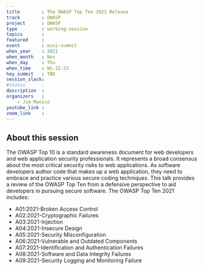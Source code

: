 ```yaml
---
title        : The OWASP Top Ten 2021 Release
track        : OWASP
project      : OWASP
type         : working-session
topics       :
featured     :
event        : mini-summit
when_year    : 2021
when_month   : Nov
when_day     : Thu
when_time    : WS-22-23
hey_summit   : TBD
session_slack: 
#status      : 
description  : 
organizers   :
    - Jim Manico
youtube_link : 
zoom_link    : 
---
```


## About this session

The OWASP Top 10 is a standard awareness document for web developers and web application security professionals. It represents a broad consensus about the most critical security risks to web applications. As software developers author code that makes up a web application, they need to embrace and practice various secure coding techniques. This talk provides a review of the OWASP Top Ten from a defensive perspective to aid developers in pursuing secure software. The OWASP Top Ten 2021 includes:
 
- A01:2021-Broken Access Control
- A02:2021-Cryptographic Failures
- A03:2021-Injection
- A04:2021-Insecure Design
- A05:2021-Security Misconfiguration
- A06:2021-Vulnerable and Outdated Components
- A07:2021-Identification and Authentication Failures
- A08:2021-Software and Data Integrity Failures
- A09:2021-Security Logging and Monitoring Failure